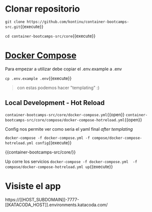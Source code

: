 # Clonar repositorio

`git clone https://github.com/kontinu/container-bootcamps-src.git`{{execute}}

`cd container-bootcamps-src/core`{{execute}}



# [Docker Compose](https://docs.docker.com/compose/)


Para empezar a utilizar debe copiar el .env.example a .env


`cp .env.example .env`{{execute}}

> con estas podemos hacer "templating" :)

## Local Development - Hot Reload


`container-bootcamps-src/core/docker-compose.yml`{{open}}
`container-bootcamps-src/core/compose/docker-compose-hotreload.yml`{{open}}

Config nos permite ver como seria el yaml final *after templating*

`docker-compose -f docker-compose.yml -f compose/docker-compose-hotreload.yml config`{{execute}}


{{container-bootcamps-src/core/}}

Up corre los servicios
`docker-compose -f docker-compose.yml  -f compose/docker-compose-hotreload.yml up`{{execute}}


# Visiste el app
https://[[HOST_SUBDOMAIN]]-7777-[[KATACODA_HOST]].environments.katacoda.com/
